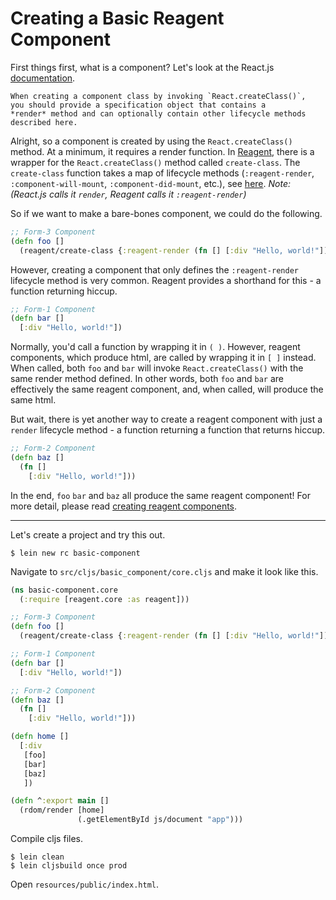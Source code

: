 # Creating a Basic Reagent Component

First things first, what is a component? Let's look at the React.js [documentation](https://facebook.github.io/react/docs/component-specs.html).

```
When creating a component class by invoking `React.createClass()`,
you should provide a specification object that contains a
*render* method and can optionally contain other lifecycle methods
described here.
```

Alright, so a component is created by using the `React.createClass()` method.  At a minimum, it requires a render function.  In [Reagent](https://github.com/reagent-project/reagent/), there is a wrapper for the `React.createClass()` method called `create-class`.  The `create-class` function takes a map of lifecycle methods (`:reagent-render`, `:component-will-mount`, `:component-did-mount`, etc.), see [here](https://github.com/reagent-project/reagent/blob/e53a5c2b1357c0560f0c4c15b28f00d09e27237b/src/reagent/core.cljs#L110).  *Note: (React.js calls it `render`, Reagent calls it `:reagent-render`)*

So if we want to make a bare-bones component, we could do the following.

```clojure
;; Form-3 Component
(defn foo []
  (reagent/create-class {:reagent-render (fn [] [:div "Hello, world!"])}))
```

However, creating a component that only defines the `:reagent-render` lifecycle method is very common. Reagent provides a shorthand for this - a function returning hiccup.

```clojure
;; Form-1 Component
(defn bar []
  [:div "Hello, world!"])
```

Normally, you'd call a function by wrapping it in `( )`. However, reagent components, which produce html, are called by wrapping it in `[ ]` instead. When called, both `foo` and `bar` will invoke `React.createClass()` with the same render method defined. In other words, both `foo` and `bar` are effectively the same reagent component, and, when called, will produce the same html.

But wait, there is yet another way to create a reagent component with just a `render` lifecycle method - a function returning a function that returns hiccup.

```clojure
;; Form-2 Component
(defn baz []
  (fn []
    [:div "Hello, world!"]))
```

In the end, `foo` `bar` and `baz` all produce the same reagent component! For more detail, please read [creating reagent components](https://github.com/reagent-project/reagent/blob/master/doc/CreatingReagentComponents.md).

---

Let's create a project and try this out.

```
$ lein new rc basic-component
```

Navigate to `src/cljs/basic_component/core.cljs` and make it look like this.

```clojure
(ns basic-component.core
  (:require [reagent.core :as reagent]))

;; Form-3 Component
(defn foo []
  (reagent/create-class {:reagent-render (fn [] [:div "Hello, world!"])}))

;; Form-1 Component
(defn bar []
  [:div "Hello, world!"])

;; Form-2 Component
(defn baz []
  (fn []
    [:div "Hello, world!"]))

(defn home []
  [:div
   [foo]
   [bar]
   [baz]
   ])

(defn ^:export main []
  (rdom/render [home]
               (.getElementById js/document "app")))
```

Compile cljs files.

```
$ lein clean
$ lein cljsbuild once prod
```

Open `resources/public/index.html`.
